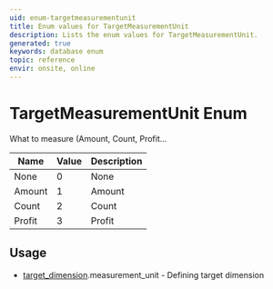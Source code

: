 ```yaml
---
uid: enum-targetmeasurementunit
title: Enum values for TargetMeasurementUnit
description: Lists the enum values for TargetMeasurementUnit.
generated: true
keywords: database enum
topic: reference
envir: onsite, online
---
```


# TargetMeasurementUnit Enum

What to measure (Amount, Count, Profit...

| Name | Value | Description |
|------|-------|-------------|
|None|0|None|
|Amount|1|Amount|
|Count|2|Count|
|Profit|3|Profit|

## Usage

* [target_dimension](../target-dimension.md).measurement_unit - Defining target dimension
